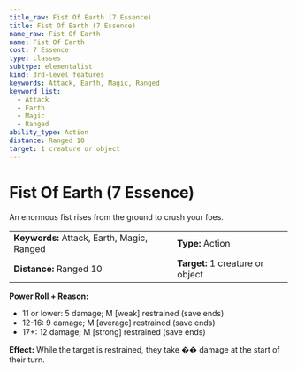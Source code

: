 ```yaml
---
title_raw: Fist Of Earth (7 Essence)
title: Fist Of Earth (7 Essence)
name_raw: Fist Of Earth
name: Fist Of Earth
cost: 7 Essence
type: classes
subtype: elementalist
kind: 3rd-level features
keywords: Attack, Earth, Magic, Ranged
keyword_list:
  - Attack
  - Earth
  - Magic
  - Ranged
ability_type: Action
distance: Ranged 10
target: 1 creature or object
---
```


# Fist Of Earth (7 Essence)

An enormous fist rises from the ground to crush your foes.

|                                            |                                  |
| :----------------------------------------- | :------------------------------- |
| **Keywords:** Attack, Earth, Magic, Ranged | **Type:** Action                 |
| **Distance:** Ranged 10                    | **Target:** 1 creature or object |

**Power Roll + Reason:**

- 11 or lower: 5 damage; M \[weak\] restrained (save ends)
- 12-16: 9 damage; M \[average\] restrained (save ends)
- 17+: 12 damage; M \[strong\] restrained (save ends)

**Effect:** While the target is restrained, they take �� damage at the start of their turn.
